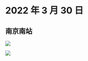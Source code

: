 # 2022 年 3 月 30 日

## 南京南站

![](http://r.photo.store.qq.com/psc?/V12to3FW3aSvFz/TmEUgtj9EK6.7V8ajmQrEND.La1vTgd4gwIrzAmjWgkInx*UbAfxMpX3kT4DRcoqlrWbS5yW72RhTpb7XU0l6NWPidS7gcddjCIqb4GkftI!/r)

![](http://r.photo.store.qq.com/psc?/V12to3FW3aSvFz/TmEUgtj9EK6.7V8ajmQrENubvMif4W7r*wZep3drC3o3J7ITMCi2mE0uRX46hk4aAUEoE711*cW0aMZCJXpDLHLhr4SF2MTFjj.959MRiCc!/r)
